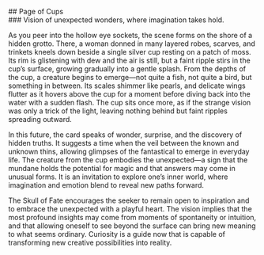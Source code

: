\#\# Page of Cups    
\#\#\# Vision of unexpected wonders, where imagination takes hold. 

As you peer into the hollow eye sockets, the scene forms on the shore of a hidden grotto. There, a woman donned in many layered robes, scarves, and trinkets kneels down beside a single silver cup resting on a patch of moss. Its rim is glistening with dew and the air is still, but a faint ripple stirs in the cup’s surface, growing gradually into a gentle splash. From the depths of the cup, a creature begins to emerge—not quite a fish, not quite a bird, but something in between. Its scales shimmer like pearls, and delicate wings flutter as it hovers above the cup for a moment before diving back into the water with a sudden flash. The cup sits once more, as if the strange vision was only a trick of the light, leaving nothing behind but faint ripples spreading outward.

In this future, the card speaks of wonder, surprise, and the discovery of hidden truths. It suggests a time when the veil between the known and unknown thins, allowing glimpses of the fantastical to emerge in everyday life. The creature from the cup embodies the unexpected—a sign that the mundane holds the potential for magic and that answers may come in unusual forms. It is an invitation to explore one’s inner world, where imagination and emotion blend to reveal new paths forward.

The Skull of Fate encourages the seeker to remain open to inspiration and to embrace the unexpected with a playful heart. The vision implies that the most profound insights may come from moments of spontaneity or intuition, and that allowing oneself to see beyond the surface can bring new meaning to what seems ordinary. Curiosity is a guide now that is capable of transforming new creative possibilities into reality.  

